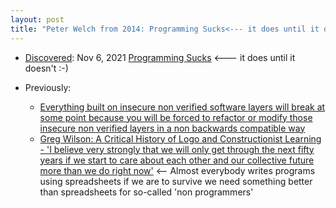 ```yaml
---
layout: post
title: "Peter Welch from 2014: Programming Sucks<--- it does until it doesn't :-) i.e. we get secure verified software for all layers and components and something better than spreadsheets for so-called 'non programmers'"
---
```


* [Discovered](rolandtanglao.com/2020/07/29/p1-blogthis-checkvist-list-links-to-blog/): Nov 6, 2021 [Programming Sucks](https://www.stilldrinking.org/programming-sucks) <--- it does until it doesn't :-)

* Previously: 
  * [Everything  built on insecure non verified software layers will break at some point  because you will be forced to refactor or modify those insecure non  verified layers in a non backwards compatible way](http://rolandtanglao.com/2017/11/17/p1-everything-built-on-insecure-non-verified-layers-will-break-at-some-point-you-will-refactor-modify-those-layers-in-a-non-backwards-compatible-way/)  
  * [Greg  Wilson: A Critical History of Logo and Constructionist Learning - 'I  believe very strongly that we will only get through the next fifty years  if we start to care about each other and our collective future more  than we do right now'](http://rolandtanglao.com/2021/10/31/p1-critical-history-logo-constructionist-learning/)      <-- Almost everybody writes programs using spreadsheets if we are to survive we need something better than spreadsheets for so-called 'non programmers'

